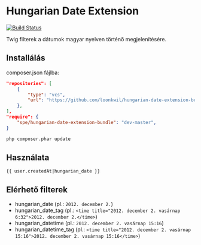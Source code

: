 # Hungarian Date Extension

[![Build Status](https://travis-ci.org/loonkwil/hungarian-date-extension-bundle.png)](https://travis-ci.org/loonkwil/hungarian-date-extension-bundle)

Twig filterek a dátumok magyar nyelven történő megjelenítésére.

## Installálás

composer.json fájlba:
```json
"repositories": [
    {
        "type": "vcs",
        "url": "https://github.com/loonkwil/hungarian-date-extension-bundle.git"
    },
],
"require": {
    "spe/hungarian-date-extension-bundle": "dev-master",
}
```

```bash
php composer.phar update
```

## Használata

```twig
{{ user.createdAt|hungarian_date }}
```

## Elérhető filterek

 * hungarian_date (pl.: `2012. december 2.`)
 * hungarian_date_tag (pl.: `<time title="2012. december 2. vasárnap 6:32">2012. december 2.</time>`)
 * hungarian_datetime (pl.: `2012. december 2. vasárnap 15:16`)
 * hungarian_datetime_tag (pl.: `<time title="2012. december 2. vasárnap 15:16">2012. december 2. vasárnap 15:16</time>`)
